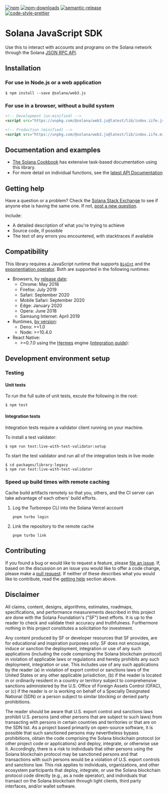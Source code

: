 [![npm][npm-image]][npm-url]
[![npm-downloads][npm-downloads-image]][npm-url]
[![semantic-release][semantic-release-image]][semantic-release-url]
<br />
[![code-style-prettier][code-style-prettier-image]][code-style-prettier-url]

[code-style-prettier-image]: https://img.shields.io/badge/code_style-prettier-ff69b4.svg?style=flat-square
[code-style-prettier-url]: https://github.com/prettier/prettier
[npm-downloads-image]: https://img.shields.io/npm/dm/@solana/web3.js.svg?style=flat
[npm-image]: https://img.shields.io/npm/v/@solana/web3.js.svg?style=flat
[npm-url]: https://www.npmjs.com/package/@solana/web3.js
[semantic-release-image]: https://img.shields.io/badge/%20%20%F0%9F%93%A6%F0%9F%9A%80-semantic--release-e10079.svg
[semantic-release-url]: https://github.com/semantic-release/semantic-release

# Solana JavaScript SDK

Use this to interact with accounts and programs on the Solana network through the Solana [JSON RPC API](https://docs.solana.com/apps/jsonrpc-api).

## Installation

### For use in Node.js or a web application

```
$ npm install --save @solana/web3.js
```

### For use in a browser, without a build system

```html
<!-- Development (un-minified) -->
<script src="https://unpkg.com/@solana/web3.js@latest/lib/index.iife.js"></script>

<!-- Production (minified) -->
<script src="https://unpkg.com/@solana/web3.js@latest/lib/index.iife.min.js"></script>
```

## Documentation and examples

- [The Solana Cookbook](https://solanacookbook.com/) has extensive task-based documentation using this library.
- For more detail on individual functions, see the [latest API Documentation](https://solana-labs.github.io/solana-web3.js)

## Getting help

Have a question or a problem? Check the [Solana Stack Exchange](https://solana.stackexchange.com) to see if anyone else is having the same one. If not, [post a new question](https://solana.stackexchange.com/questions/ask).

Include:

- A detailed description of what you're trying to achieve
- Source code, if possible
- The text of any errors you encountered, with stacktraces if available

## Compatibility

This library requires a JavaScript runtime that supports [`BigInt`](https://developer.mozilla.org/en-US/docs/Web/JavaScript/Reference/Global_Objects/BigInt) and the [exponentiation operator](https://developer.mozilla.org/en-US/docs/Web/JavaScript/Reference/Operators/Exponentiation). Both are supported in the following runtimes:

- Browsers, by [release date](https://caniuse.com/bigint):
  - Chrome: May 2018
  - Firefox: July 2019
  - Safari: September 2020
  - Mobile Safari: September 2020
  - Edge: January 2020
  - Opera: June 2018
  - Samsung Internet: April 2019
- Runtimes, [by version](https://developer.mozilla.org/en-US/docs/Web/JavaScript/Reference/Global_Objects/BigInt):
  - Deno: >=1.0
  - Node: >=10.4.0
- React Native:
  - \>=0.7.0 using the [Hermes](https://reactnative.dev/blog/2022/07/08/hermes-as-the-default) engine ([integration guide](https://solanacookbook.com/integrations/react-native.html#how-to-use-solana-web3-js-in-a-react-native-app)):

## Development environment setup

### Testing

#### Unit tests

To run the full suite of unit tests, excute the following in the root:

```shell
$ npm test
```

#### Integration tests

Integration tests require a validator client running on your machine.

To install a test validator:

```shell
$ npm run test:live-with-test-validator:setup
```

To start the test validator and run all of the integration tests in live mode:

```shell
$ cd packages/library-legacy
$ npm run test:live-with-test-validator
```

### Speed up build times with remote caching

Cache build artifacts remotely so that you, others, and the CI server can take advantage of each others' build efforts.

1. Log the Turborepo CLI into the Solana Vercel account
   ```shell
   pnpm turbo login
   ```
2. Link the repository to the remote cache
   ```shell
   pnpm turbo link
   ```

## Contributing

If you found a bug or would like to request a feature, please [file an issue](https://github.com/solana-labs/solana-web3.js/issues/new). If, based on the discussion on an issue you would like to offer a code change, please make a [pull request](https://github.com/solana-labs/solana-web3.js/compare). If neither of these describes what you would like to contribute, read the [getting help](#getting-help) section above.

## Disclaimer

All claims, content, designs, algorithms, estimates, roadmaps,
specifications, and performance measurements described in this project
are done with the Solana Foundation's ("SF") best efforts. It is up to
the reader to check and validate their accuracy and truthfulness.
Furthermore nothing in this project constitutes a solicitation for
investment.

Any content produced by SF or developer resources that SF provides, are
for educational and inspiration purposes only. SF does not encourage,
induce or sanction the deployment, integration or use of any such
applications (including the code comprising the Solana blockchain
protocol) in violation of applicable laws or regulations and hereby
prohibits any such deployment, integration or use. This includes use of
any such applications by the reader (a) in violation of export control
or sanctions laws of the United States or any other applicable
jurisdiction, (b) if the reader is located in or ordinarily resident in
a country or territory subject to comprehensive sanctions administered
by the U.S. Office of Foreign Assets Control (OFAC), or (c) if the
reader is or is working on behalf of a Specially Designated National
(SDN) or a person subject to similar blocking or denied party
prohibitions.

The reader should be aware that U.S. export control and sanctions laws
prohibit U.S. persons (and other persons that are subject to such laws)
from transacting with persons in certain countries and territories or
that are on the SDN list. As a project based primarily on open-source
software, it is possible that such sanctioned persons may nevertheless
bypass prohibitions, obtain the code comprising the Solana blockchain
protocol (or other project code or applications) and deploy, integrate,
or otherwise use it. Accordingly, there is a risk to individuals that
other persons using the Solana blockchain protocol may be sanctioned
persons and that transactions with such persons would be a violation of
U.S. export controls and sanctions law. This risk applies to
individuals, organizations, and other ecosystem participants that
deploy, integrate, or use the Solana blockchain protocol code directly
(e.g., as a node operator), and individuals that transact on the Solana
blockchain through light clients, third party interfaces, and/or wallet
software.
